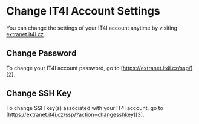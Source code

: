 # Change IT4I Account Settings

You can change the settings of your IT4I account anytime by visiting [extranet.it4i.cz][1].

## Change Password

To change your IT4I account password, go to [https://extranet.it4i.cz/ssp/][2].

## Change SSH Key

To change SSH key(s) associated with your IT4I account, go to [https://extranet.it4i.cz/ssp/?action=changesshkey][3].

[1]: extranet.it4i.cz
[2]: https://extranet.it4i.cz/ssp/
[3]: https://extranet.it4i.cz/ssp/?action=changesshkey
